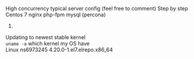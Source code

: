 High concurrency typical server config
(feel free to comment)
Step by step
Centos 7
nginx
php-fpm
mysql (percona)


1. 
Updating to newest stable kernel\
`uname -a` which kernel my OS have\
Linux ns6973245 4.20.0-1.el7.elrepo.x86_64

